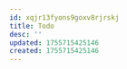```yaml
---
id: xqjr13fyons9goxv8rjrskj
title: Todo
desc: ''
updated: 1755715425146
created: 1755715425146
---
```

